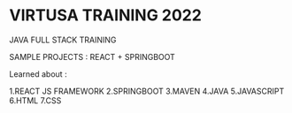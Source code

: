 # VIRTUSA TRAINING 2022
JAVA FULL STACK TRAINING

SAMPLE PROJECTS : REACT + SPRINGBOOT

Learned about :

  1.REACT JS FRAMEWORK
  2.SPRINGBOOT
  3.MAVEN 
  4.JAVA
  5.JAVASCRIPT
  6.HTML
  7.CSS
